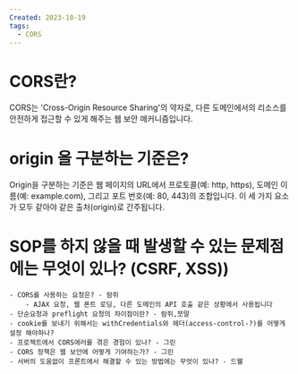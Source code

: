 ```yaml
---
Created: 2023-10-19
tags:
  - CORS
---
```

# CORS란?
CORS는 'Cross-Origin Resource Sharing'의 약자로, 다른 도메인에서의 리소스를 안전하게 접근할 수 있게 해주는 웹 보안 메커니즘입니다.

# origin 을 구분하는 기준은?
Origin을 구분하는 기준은 웹 페이지의 URL에서 프로토콜(예: http, https), 도메인 이름(예: example.com), 그리고 포트 번호(예: 80, 443)의 조합입니다. 이 세 가지 요소가 모두 같아야 같은 출처(origin)로 간주됩니다.

# SOP를 하지 않을 때 발생할 수 있는 문제점에는 무엇이 있나? (CSRF, XSS))

    - CORS를 사용하는 요청은? - 람쥐
	    - AJAX 요청, 웹 폰트 로딩, 다른 도메인의 API 호출 같은 상황에서 사용됩니다
    - 단순요청과 preflight 요청의 차이점이란? - 람쥐,쪼말
    - cookie를 보내기 위해서는 withCredentials와 헤더(access-control-?)를 어떻게 설정 해야하나?
    - 프로젝트에서 CORS에러를 겪은 경험이 있나? - 그린
    - CORS 정책은 웹 보안에 어떻게 기여하는가? - 그린
    - 서버의 도움없이 프론트에서 해결할 수 있는 방법에는 무엇이 있나? - 드웰